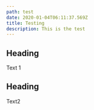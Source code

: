 ```yaml
---
path: test
date: 2020-01-04T06:11:37.569Z
title: Testing
description: This is the test
---
```

## Heading

Text 1

## Heading

Text2
